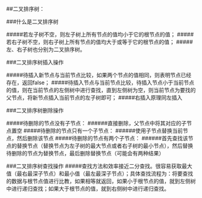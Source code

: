 
##二叉排序树：


###什么是二叉排序树

#####若左子树不空，则左子树上所有节点的值均小于它的根节点的值；
#####若右子树不空，则右子树上所有节点的值均大于或等于它的根节点的值；
#####左、右子树也分别为二叉排序树。


###二叉排序树插入操作

#####待插入新节点与当前节点比较，如果两个节点的值相同，则表明节点已经存在，返回false；
#####待插入节点与当前节点比较，待插入节点小于当前节点的值，则在当前节点的左侧树中进行查找，直到左侧树为空，则当前节点为要找的父节点，将新节点插入当前节点的左子树即可；
#####右插入原理同左插入


###二叉排序树删除操作

#####待删除的节点没有子节点：
######直接删除，父节点中将其对应的子节点置空
#####待删除的节点只有一个子节点：
######使用子节点替换当前节点，然后删除该节点
#####待删除的节点有两个子节点：
######首先查找该节点的替换节点（替换节点为左子树的最大节点或者右子树的最小节点），然后替换待删除的节点为替换节点，最后删除替换节点（可能会有两种结果）

###二叉排序树查找操作
#####查找方法和效率接近二分查找。很容易获取最大值（最右最深子节点）和最小值（最左最深子节点）；具体查找流程为：将要查找的数据与根节点值进行比教，如果相等就返回，如果小于根节点的值，就到左侧树中进行递归查找；如果大于根节点的值，就到右侧树中进行递归查找。